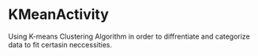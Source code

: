 # KMeanActivity
Using K-means Clustering Algorithm in order to diffrentiate and categorize data to fit certasin neccessities.
